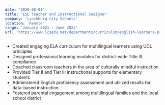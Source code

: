 ```yaml
---
date: '2020-08-01'
title: 'ESL Teacher and Instructional Designer'
company: 'Lynchburg City Schools'
location: 'Remote'
range: 'January 2021 - June 2023'
url: 'https://www.lcsedu.net/departments/curriculum/english-learners-program'
---
```


- Created engaging ELA curriculum for multilingual learners using UDL principles
- Designed professional learning modules for district-wide Title III compliance
- Coached classroom teachers in the area of culturally mindful instruction
- Provided Tier II and Tier III instructional supports for elementary students
- Administered English proficiency assessment and utilized results for data-based instruction
- Fostered parental engagement among multilingual families and the local school district
